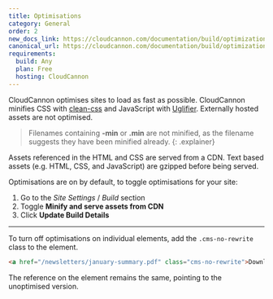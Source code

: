 ```yaml
---
title: Optimisations
category: General
order: 2
new_docs_link: https://cloudcannon.com/documentation/build/optimizations/
canonical_url: https://cloudcannon.com/documentation/build/optimizations/
requirements:
  build: Any
  plan: Free
  hosting: CloudCannon
---
```


CloudCannon optimises sites to load as fast as possible. CloudCannon minifies CSS with [clean-css](https://github.com/GoalSmashers/clean-css) and JavaScript with [Uglifier](https://github.com/lautis/uglifier). Externally hosted assets are not optimised.

> Filenames containing **-min** or **.min** are not minified, as the filename suggests they have been minified already.
{: .explainer}

Assets referenced in the HTML and CSS are served from a CDN. Text based assets (e.g. HTML, CSS, and JavaScript) are gzipped before being served.

Optimisations are on by default, to toggle optimisations for your site:

1. Go to the *Site Settings* / *Build* section
2. Toggle **Minify and serve assets from CDN**
3. Click **Update Build Details**

---

To turn off optimisations on individual elements, add the `.cms-no-rewrite` class to the element.

~~~html
<a href="/newsletters/january-summary.pdf" class="cms-no-rewrite">Download Latest Newsletter</a>
~~~

The reference on the element remains the same, pointing to the unoptimised version.
